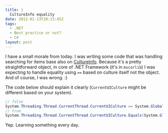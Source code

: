 ```yaml
---
title: |
  CultureInfo equality
date: 2012-01-13T20:13:45Z
tags:
  - .NET
  - Best practice or not?
  - C#
layout: post
---
```

I have a small morale from today. I was writing some code that was handling searching for items base also on [CultureInfo][1]. Because it's a pretty straightforward object, in core of .NET Framework (it's in `mscorlib`) I was expecting to handle equality using `==` based on culture itself not the object. And of course, I was wrong. :)

The code below should explain it clearly (`CurrentUICulture` might be different based on your system).

```csharp
// false
System.Threading.Thread.CurrentThread.CurrentUICulture == System.Globalization.CultureInfo.GetCultureInfo("en-US");
// true
System.Threading.Thread.CurrentThread.CurrentUICulture.Equals(System.Globalization.CultureInfo.GetCultureInfo("en-US"));
```

Yep. Learning something every day.

[1]: http://msdn.microsoft.com/en-us/library/system.globalization.cultureinfo.aspx